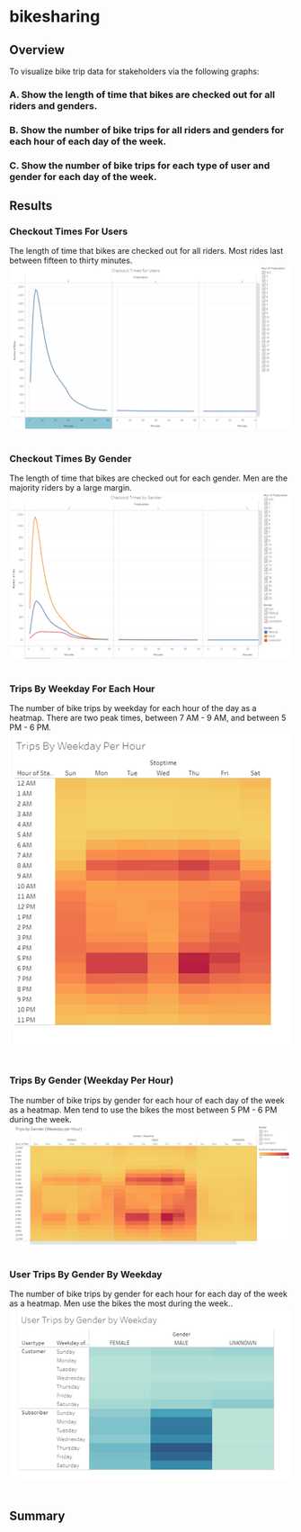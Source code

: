 # bikesharing

## Overview
To visualize bike trip data for stakeholders via the following graphs:

### A. Show the length of time that bikes are checked out for all riders and genders.
### B. Show the number of bike trips for all riders and genders for each hour of each day of the week.
### C. Show the number of bike trips for each type of user and gender for each day of the week.

## Results

### Checkout Times For Users<br>
The length of time that bikes are checked out for all riders. Most rides last between fifteen to thirty minutes.<br>
![checkout_times_for_users](checkout_times_for_users.png)<br><br>

### Checkout Times By Gender<br>
The length of time that bikes are checked out for each gender.  Men are the majority riders by a large margin.<br>
![checkout_times_by_gender](checkout_times_by_gender.png)<br><br>

### Trips By Weekday For Each Hour<br>
The number of bike trips by weekday for each hour of the day as a heatmap.  There are two peak times, between 7 AM - 9 AM, and between 5 PM - 6 PM.<br>
![trips_by_weekday_per_hour](trips_by_weekday_per_hour.png)<br><br>

### Trips By Gender (Weekday Per Hour)<br>
The number of bike trips by gender for each hour of each day of the week as a heatmap. Men tend to use the bikes the most between 5 PM - 6 PM during the week.<br>
![trips_by_gender_weekday_per_hour](trips_by_gender_weekday_per_hour.png)<br><br>

### User Trips By Gender By Weekday<br>
The number of bike trips by gender for each hour for each day of the week as a heatmap.  Men use the bikes the most during the week..<br>
![user_trips_by_gender_by_weekday](user_trips_by_gender_by_weekday.png)<br><br>

## Summary
